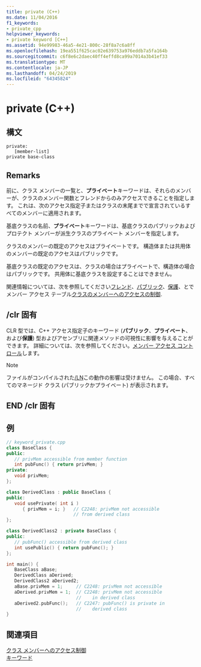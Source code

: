 ```yaml
---
title: private (C++)
ms.date: 11/04/2016
f1_keywords:
- private_cpp
helpviewer_keywords:
- private keyword [C++]
ms.assetid: 94e99983-46a5-4e21-800c-28f8a7c6a8ff
ms.openlocfilehash: 19ea551f625cac02e639753a976eddb7a5fa164b
ms.sourcegitcommit: c6f8e6c2daec40ff4effd8ca99a7014a3b41ef33
ms.translationtype: MT
ms.contentlocale: ja-JP
ms.lasthandoff: 04/24/2019
ms.locfileid: "64345824"
---
```

# <a name="private-c"></a>private (C++)

## <a name="syntax"></a>構文

```
private:
   [member-list]
private base-class
```

## <a name="remarks"></a>Remarks

前に、クラス メンバーの一覧と、**プライベート**キーワードは、それらのメンバーが、クラスのメンバー関数とフレンドからのみアクセスできることを指定します。 これは、次のアクセス指定子またはクラスの末尾までで宣言されているすべてのメンバーに適用されます。

基底クラスの名前、**プライベート**キーワードは、基底クラスのパブリックおよびプロテクト メンバーが派生クラスのプライベート メンバーを指定します。

クラスのメンバーの既定のアクセスはプライベートです。 構造体または共用体のメンバーの既定のアクセスはパブリックです。

基底クラスの既定のアクセスは、クラスの場合はプライベートで、構造体の場合はパブリックです。 共用体に基底クラスを設定することはできません。

関連情報については、次を参照してください[フレンド](../cpp/friend-cpp.md)、[パブリック](../cpp/public-cpp.md)、[保護](../cpp/protected-cpp.md)、とでメンバー アクセス テーブル[クラスのメンバーへのアクセスの制御](member-access-control-cpp.md).

## <a name="clr-specific"></a>/clr 固有

CLR 型では、C++ アクセス指定子のキーワード (**パブリック**、**プライベート**、および**保護**) 型およびアセンブリに関連メソッドの可視性に影響を与えることができます。 詳細については、次を参照してください。[メンバー アクセス コントロール](member-access-control-cpp.md)します。

> [!NOTE]
>  ファイルがコンパイルされた[/LN](../build/reference/ln-create-msil-module.md)この動作の影響は受けません。 この場合、すべてのマネージド クラス (パブリックかプライベート) が表示されます。

## <a name="end-clr-specific"></a>END /clr 固有

## <a name="example"></a>例

```cpp
// keyword_private.cpp
class BaseClass {
public:
   // privMem accessible from member function
   int pubFunc() { return privMem; }
private:
   void privMem;
};

class DerivedClass : public BaseClass {
public:
   void usePrivate( int i )
      { privMem = i; }   // C2248: privMem not accessible
                         // from derived class
};

class DerivedClass2 : private BaseClass {
public:
   // pubFunc() accessible from derived class
   int usePublic() { return pubFunc(); }
};

int main() {
   BaseClass aBase;
   DerivedClass aDerived;
   DerivedClass2 aDerived2;
   aBase.privMem = 1;     // C2248: privMem not accessible
   aDerived.privMem = 1;  // C2248: privMem not accessible
                          //    in derived class
   aDerived2.pubFunc();   // C2247: pubFunc() is private in
                          //    derived class
}
```

## <a name="see-also"></a>関連項目

[クラス メンバーへのアクセス制御](member-access-control-cpp.md)<br/>
[キーワード](../cpp/keywords-cpp.md)
